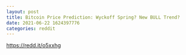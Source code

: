 ```yaml
--- 
layout: post 
title: Bitcoin Price Prediction: Wyckoff Spring? New BULL Trend? 
date: 2021-06-22 1624397776 
categories: reddit 
--- 
```

https://redd.it/o5xxhg